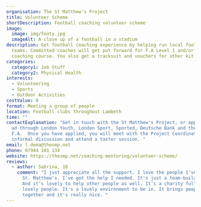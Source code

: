 ```yaml
---
organisation: The St Matthew's Project
title: Volunteer Scheme
shortDescription: Football coaching volunteer scheme
image:
  image: img/footy.jpg
  imageAlt: A close up of a football in a stadium
description: Get football coaching experience by helping run local football
  teams. Committed coaches will get put forward for F.A Level 1 and/or Level-2
  coaching course. You also get a tracksuit and vouchers for other kit.
categories:
  category1: Job Stuff
  category2: Physical Health
interests:
  - Volunteering
  - Sports
  - Outdoor Activities
costValue: 0
format: Meeting a group of people
location: Football clubs throughout Lambeth
time: ""
contactExplanation: "Get in touch with the St Matthew's Project, or apply to an
  ad through London Youth, London Sport, Sported, Deutsche Bank and the London
  F.A.  Once you have applied, you will meet with the Project Coordinator for an
  informal discussion and attend a taster session. "
email: l.dema@thesmp.net
phone: 07944 101 134
website: https://thesmp.net/coaching-mentoring/volunteer-scheme/
reviews:
  - author: Sabrina, 18
    comment: "I just appreciate all the support. I love the people I've met within
      St. Matthew's. I've got the help I needed. It's just a team-building vibe.
      And it's lovely to help other people as well. It's a charity full of
      lovely people. It's a lovely environment to be in. It brings people
      together and it's really nice. "
---
```

